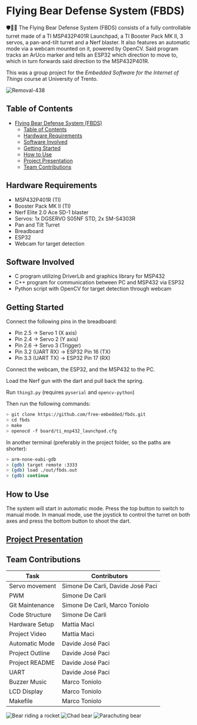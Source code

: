 # Flying Bear Defense System (FBDS)

🛡️📡🚀
The Flying Bear Defense System (FBDS) consists of a fully controllable turret made of a TI MSP432P401R Launchpad, a TI Booster Pack MK II, 3 servos, a pan-and-tilt turret and a Nerf blaster.
It also features an automatic mode via a webcam mounted on it, powered by OpenCV. Said program tracks an ArUco marker and tells an ESP32 which direction to move to, which in turn forwards said direction to the MSP432P401R.

This was a group project for the _Embedded Software for the Internet of Things_ course at University of Trento.

![Removal-438](https://github.com/free-embedded/fbds/assets/23656588/b18a7514-447f-408d-ae5a-e0ea6fe7d8b8)

## Table of Contents
- [Flying Bear Defense System (FBDS)](#flying-bear-defense-system-fbds)
  - [Table of Contents](#table-of-contents)
  - [Hardware Requirements](#hardware-requirements)
  - [Software Involved](#software-involved)
  - [Getting Started](#getting-started)
  - [How to Use](#how-to-use)
  - [Project Presentation](#project-presentation)
  - [Team Contributions](#team-contributions)

## Hardware Requirements
- MSP432P401R (TI)
- Booster Pack MK II (TI)
- Nerf Elite 2.0 Ace SD-1 blaster
- Servos: 1x DGSERVO S05NF STD, 2x SM-S4303R
- Pan and Tilt Turret
- Breadboard
- ESP32
- Webcam for target detection

## Software Involved
- C program utilizing DriverLib and graphics library for MSP432
- C++ program for communication between PC and MSP432 via ESP32
- Python script with OpenCV for target detection through webcam

## Getting Started
Connect the following pins in the breadboard:
- Pin 2.5 -> Servo 1 (X axis)
- Pin 2.4 -> Servo 2 (Y axis)
- Pin 2.6 -> Servo 3 (Trigger)
- Pin 3.2 (UART RX) -> ESP32 Pin 16 (TX)
- Pin 3.3 (UART TX) -> ESP32 Pin 17 (RX)

Connect the webcam, the ESP32, and the MSP432 to the PC.

Load the Nerf gun with the dart and pull back the spring.

Run `thing3.py` (requires `pyserial` and `opencv-python`)

Then run the following commands:

```sh
> git clone https://github.com/free-embedded/fbds.git
> cd fbds
> make
> openocd -f board/ti_msp432_launchpad.cfg
```

In another terminal (preferably in the project folder, so the paths are shorter):

```sh
> arm-none-eabi-gdb
> (gdb) target remote :3333
> (gdb) load ./out/fbds.out
> (gdb) continue
```

## How to Use
The system will start in automatic mode. Press the top button to switch to manual mode. In manual mode, use the joystick to control the turret on both axes and press the bottom button to shoot the dart.

## [Project Presentation](https://www.canva.com/design/DAF9WZTbPrw/5qKn4lTqf2faBvDL3ldvow/edit?utm_content=DAF9WZTbPrw&utm_campaign=designshare&utm_medium=link2&utm_source=sharebutton)

## Team Contributions
| Task              | Contributors             |
|-------------------|--------------------------|
| Servo movement    | Simone De Carli, Davide José Paci |
| PWM               | Simone De Carli          |
| Git Maintenance   | Simone De Carli, Marco Toniolo |
| Code Structure    | Simone De Carli          |
| Hardware Setup    | Mattia Maci              |
| Project Video     | Mattia Maci              |
| Automatic Mode    | Davide José Paci         |
| Project Outline   | Davide José Paci         |
| Project README    | Davide José Paci         |
| UART              | Davide José Paci         |
| Buzzer Music      | Marco Toniolo            |
| LCD Display       | Marco Toniolo            |
| Makefile          | Marco Toniolo            |

![Bear riding a rocket](https://github.com/davidepaci/fbds/assets/23656588/97df4885-5722-4dcb-8542-59ddd7192674)
![Chad bear](https://github.com/davidepaci/fbds/assets/23656588/11ce18b9-2380-4eb8-9651-2d43b3532342)
![Parachuting bear](https://github.com/davidepaci/fbds/assets/23656588/fb91147f-69b8-4179-96c8-fbb16c35a385)